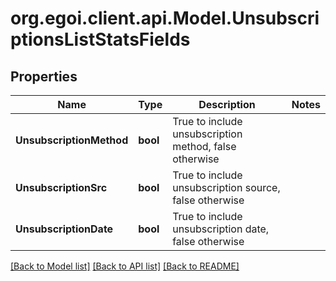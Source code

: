 
# org.egoi.client.api.Model.UnsubscriptionsListStatsFields

## Properties

Name | Type | Description | Notes
------------ | ------------- | ------------- | -------------
**UnsubscriptionMethod** | **bool** | True to include unsubscription method, false otherwise | 
**UnsubscriptionSrc** | **bool** | True to include unsubscription source, false otherwise | 
**UnsubscriptionDate** | **bool** | True to include unsubscription date, false otherwise | 

[[Back to Model list]](../README.md#documentation-for-models)
[[Back to API list]](../README.md#documentation-for-api-endpoints)
[[Back to README]](../README.md)

